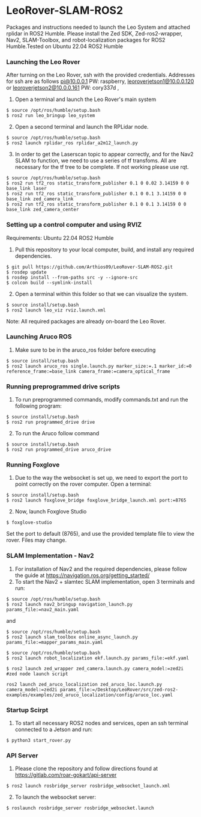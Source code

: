 # LeoRover-SLAM-ROS2
Packages and instructions needed to launch the Leo System and attached rplidar in ROS2 Humble. Please install the Zed SDK, Zed-ros2-wrapper, Nav2, SLAM-Toolbox, and robot-localization packages for ROS2 Humble.Tested on Ubuntu 22.04 ROS2 Humble

### Launching the Leo Rover
After turning on the Leo Rover, ssh with the provided credentials. Addresses for ssh are as follows pi@10.0.0.1 PW: raspberry, leoroverjetson1@10.0.0.120 or leoroverjetson2@10.0.0.161 PW: cory337d
, 
1. Open a terminal and launch the Leo Rover's main system
```
$ source /opt/ros/humble/setup.bash
$ ros2 run leo_bringup leo_system
```
2. Open a second terminal and launch the RPLidar node.
```.
$ source /opt/ros/humble/setup.bash
$ ros2 launch rplidar_ros rplidar_a2m12_launch.py
```
3. In order to get the Laserscan topic to appear correctly, and for the Nav2 SLAM to function, we need to use a series of tf transfoms. All are necessary for the tf tree to be complete. If not working please use rqt.
```
$ source /opt/ros/humble/setup.bash
$ ros2 run tf2_ros static_transform_publisher 0.1 0 0.02 3.14159 0 0 base_link laser
$ ros2 run tf2_ros static_transform_publisher 0.1 0 0.1 3.14159 0 0 base_link zed_camera_link
$ ros2 run tf2_ros static_transform_publisher 0.1 0 0.1 3.14159 0 0 base_link zed_camera_center

```

### Setting up a control computer and using RVIZ
Requirements: Ubuntu 22.04 ROS2 Humble
1. Pull this repository to your local computer, build, and install any required dependencies.
```
$ git pull https://github.com/Arthios09/LeoRover-SLAM-ROS2.git
$ rosdep update
$ rosdep install --from-paths src -y --ignore-src
$ colcon build --symlink-install
```
2. Open a terminal within this folder so that we can visualize the system.
```
$ source install/setup.bash
$ ros2 launch leo_viz rviz.launch.xml
```
Note: All required packages are already on-board the Leo Rover.

### Launching Aruco ROS
1. Make sure to be in the aruco_ros folder before executing
```
$ source install/setup.bash
$ ros2 launch aruco_ros single.launch.py marker_size:=.1 marker_id:=0 reference_frame:=base_link camera_frame:=camera_optical_frame
```

### Running preprogrammed drive scripts
1. To run preprogrammed commands, modify commands.txt and run the following program:
```
$ source install/setup.bash
$ ros2 run programmed_drive drive
```
2. To run the Aruco follow command
```
$ source install/setup.bash
$ ros2 run programmed_drive aruco_drive
```

### Running Foxglove
1. Due to the way the websocket is set up, we need to export the port to point correctly on the rover computer. Open a terminal:
```
$ source install/setup.bash
$ ros2 launch foxglove_bridge foxglove_bridge_launch.xml port:=8765
```
2. Now, launch Foxglove Studio
```
$ foxglove-studio
```
Set the port to default (8765), and use the provided template file to view the rover. Files may change.

### SLAM Implementation - Nav2
1. For installation of Nav2 and the required dependencies, please follow the guide at https://navigation.ros.org/getting_started/
2. To start the Nav2 + slamtec SLAM implementation, open 3 terminals and run:
```
$ source /opt/ros/humble/setup.bash
$ ros2 launch nav2_bringup navigation_launch.py params_file:=nav2_main.yaml
```
and
```
$ source /opt/ros/humble/setup.bash
$ ros2 launch slam_toolbox online_async_launch.py params_file:=mapper_params_main.yaml

$ source /opt/ros/humble/setup.bash
$ ros2 launch robot_localization ekf.launch.py params_file:=ekf.yaml

$ ros2 launch zed_wrapper zed_camera.launch.py camera_model:=zed2i  #zed node launch script

ros2 launch zed_aruco_localization zed_aruco_loc.launch.py camera_model:=zed2i params_file:=/Desktop/LeoRover/src/zed-ros2-examples/examples/zed_aruco_localization/config/aruco_loc.yaml

```

### Startup Scirpt
1. To start all necessary ROS2 nodes and services, open an ssh terminal connected to a Jetson and run:
```
$ python3 start_rover.py
```
### API Server
1. Please clone the repository and follow directions found at https://gitlab.com/roar-gokart/api-server
```
$ ros2 launch rosbridge_server rosbridge_websocket_launch.xml
```
2. To launch the websocket server:
```
$ roslaunch rosbridge_server rosbridge_websocket.launch
```
